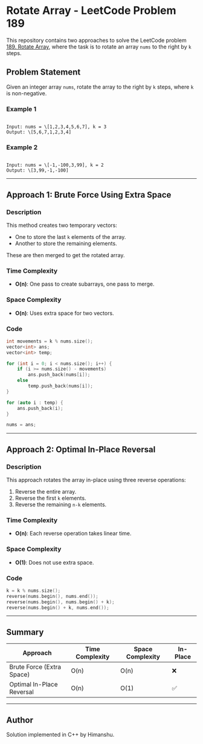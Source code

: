 # Rotate Array - LeetCode Problem 189

This repository contains two approaches to solve the LeetCode problem [189. Rotate Array](https://leetcode.com/problems/rotate-array/), where the task is to rotate an array `nums` to the right by `k` steps.

## Problem Statement

Given an integer array `nums`, rotate the array to the right by `k` steps, where `k` is non-negative.

### Example 1
```

Input: nums = \[1,2,3,4,5,6,7], k = 3
Output: \[5,6,7,1,2,3,4]

```

### Example 2
```

Input: nums = \[-1,-100,3,99], k = 2
Output: \[3,99,-1,-100]

````

---

## Approach 1: Brute Force Using Extra Space

### Description

This method creates two temporary vectors:
- One to store the last `k` elements of the array.
- Another to store the remaining elements.

These are then merged to get the rotated array.

### Time Complexity
- **O(n)**: One pass to create subarrays, one pass to merge.

### Space Complexity
- **O(n)**: Uses extra space for two vectors.

### Code
```cpp
int movements = k % nums.size();
vector<int> ans;
vector<int> temp;

for (int i = 0; i < nums.size(); i++) {
    if (i >= nums.size() - movements)
        ans.push_back(nums[i]);
    else
        temp.push_back(nums[i]);
}

for (auto i : temp) {
    ans.push_back(i);
}

nums = ans;
````

---

## Approach 2: Optimal In-Place Reversal

### Description

This approach rotates the array in-place using three reverse operations:

1. Reverse the entire array.
2. Reverse the first `k` elements.
3. Reverse the remaining `n-k` elements.

### Time Complexity

* **O(n)**: Each reverse operation takes linear time.

### Space Complexity

* **O(1)**: Does not use extra space.

### Code

```cpp
k = k % nums.size();
reverse(nums.begin(), nums.end());
reverse(nums.begin(), nums.begin() + k);
reverse(nums.begin() + k, nums.end());
```

---

## Summary

| Approach                  | Time Complexity | Space Complexity | In-Place |
| ------------------------- | --------------- | ---------------- | -------- |
| Brute Force (Extra Space) | O(n)            | O(n)             | ❌        |
| Optimal In-Place Reversal | O(n)            | O(1)             | ✅        |

---

## Author

Solution implemented in C++ by Himanshu.

```
